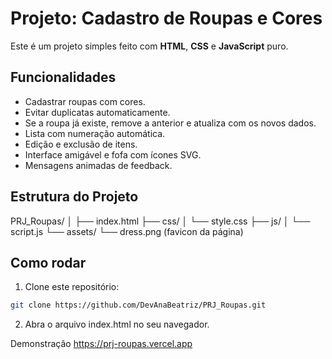 # Projeto: Cadastro de Roupas e Cores

Este é um projeto simples feito com **HTML**, **CSS** e **JavaScript** puro.

## Funcionalidades

- Cadastrar roupas com cores.
- Evitar duplicatas automaticamente.
- Se a roupa já existe, remove a anterior e atualiza com os novos dados.
- Lista com numeração automática.
- Edição e exclusão de itens.
- Interface amigável e fofa com ícones SVG.
- Mensagens animadas de feedback.

## Estrutura do Projeto

PRJ_Roupas/ │ ├── index.html 
              ├── css/ │
                  └── style.css 
              ├── js/ │ 
                  └── script.js 
              └── assets/ 
                  └── dress.png (favicon da página)


## Como rodar

1. Clone este repositório:
```bash
git clone https://github.com/DevAnaBeatriz/PRJ_Roupas.git
```
2. Abra o arquivo index.html no seu navegador.

Demonstração
https://prj-roupas.vercel.app
